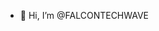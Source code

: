 - 👋 Hi, I’m @FALCONTECHWAVE

<!---
FALCONTECHWAVE/FALCONTECHWAVE is a ✨ special ✨ repository because its `README.md` (this file) appears on your GitHub profile.
You can click the Preview link to take a look at your changes.
--->
